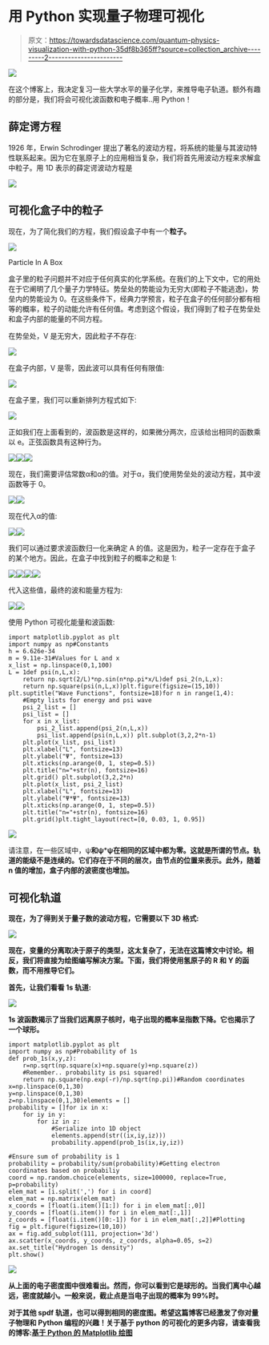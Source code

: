 # 用 Python 实现量子物理可视化

> 原文：<https://towardsdatascience.com/quantum-physics-visualization-with-python-35df8b365ff?source=collection_archive---------2----------------------->

![](img/89b15512d8835191ee72ceab7ec77246.png)

在这个博客上，我决定复习一些大学水平的量子化学，来推导电子轨道。额外有趣的部分是，我们将会可视化波函数和电子概率..用 Python！

## 薛定谔方程

1926 年，Erwin Schrodinger 提出了著名的波动方程，将系统的能量与其波动特性联系起来。因为它在氢原子上的应用相当复杂，我们将首先用波动方程来求解盒中粒子。用 1D 表示的薛定谔波动方程是

![](img/f6a1790506f808c3673e6a4b7272d028.png)

## 可视化盒子中的粒子

现在，为了简化我们的方程，我们假设盒子中有一个**粒子。**

![](img/ee6f1272e0a7c00090341153128d1368.png)

Particle In A Box

盒子里的粒子问题并不对应于任何真实的化学系统。在我们的上下文中，它的用处在于它阐明了几个量子力学特征。势垒处的势能设为无穷大(即粒子不能逃逸)，势垒内的势能设为 0。在这些条件下，经典力学预言，粒子在盒子的任何部分都有相等的概率，粒子的动能允许有任何值。考虑到这个假设，我们得到了粒子在势垒处和盒子内部的能量的不同方程。

在势垒处，V 是无穷大，因此粒子不存在:

![](img/c5633c9aff0c0abeabf75a6f711ed4c9.png)

在盒子内部，V 是零，因此波可以具有任何有限值:

![](img/b70357d18366cd0dc7e3dd1f2727b392.png)

在盒子里，我们可以重新排列方程式如下:

![](img/03e1d77f6831fa1a07eb7012cb563fbe.png)

正如我们在上面看到的，波函数是这样的，如果微分两次，应该给出相同的函数乘以 e。正弦函数具有这种行为。

![](img/67dbcd3cd322d74c2f2bd76a79484f6a.png)![](img/5a6c803f3955d7c7b1976a59f469e6eb.png)![](img/1c4fc3b945d9a482dcc9024f630f8297.png)

现在，我们需要评估常数α和α的值。对于α，我们使用势垒处的波动方程，其中波函数等于 0。

![](img/b7a9f07019787e100a0c5faad7c847b2.png)![](img/72e421198d42dcfe49810477db2d5910.png)

现在代入α的值:

![](img/400da1b8880c1479260027bdd5d99f7a.png)![](img/55656cdccfb2b320cacdd826f7c345fd.png)

我们可以通过要求波函数归一化来确定 A 的值。这是因为，粒子一定存在于盒子的某个地方。因此，在盒子中找到粒子的概率之和是 1:

![](img/fc962115b30ae4aa8c5b4f99d4e19e9b.png)![](img/284ec27dcc0bdfc8726a09e27d5f05fa.png)![](img/bc2dec7d2a77c82ada2c4295283db5fb.png)![](img/6518879d12fa8077656185ce832e1bb7.png)

代入这些值，最终的波和能量方程为:

![](img/01d0626a2dffa708defad201043333a4.png)![](img/5b4ded4112d88f491fb0394a69324ddc.png)

使用 Python 可视化能量和波函数:

```
import matplotlib.pyplot as plt
import numpy as np#Constants
h = 6.626e-34
m = 9.11e-31#Values for L and x
x_list = np.linspace(0,1,100)
L = 1def psi(n,L,x):
    return np.sqrt(2/L)*np.sin(n*np.pi*x/L)def psi_2(n,L,x):
    return np.square(psi(n,L,x))plt.figure(figsize=(15,10))
plt.suptitle("Wave Functions", fontsize=18)for n in range(1,4):
    #Empty lists for energy and psi wave
    psi_2_list = []
    psi_list = []
    for x in x_list:
        psi_2_list.append(psi_2(n,L,x))
        psi_list.append(psi(n,L,x)) plt.subplot(3,2,2*n-1)
    plt.plot(x_list, psi_list)
    plt.xlabel("L", fontsize=13)
    plt.ylabel("Ψ", fontsize=13)
    plt.xticks(np.arange(0, 1, step=0.5))
    plt.title("n="+str(n), fontsize=16)
    plt.grid() plt.subplot(3,2,2*n)
    plt.plot(x_list, psi_2_list)
    plt.xlabel("L", fontsize=13)
    plt.ylabel("Ψ*Ψ", fontsize=13)
    plt.xticks(np.arange(0, 1, step=0.5))
    plt.title("n="+str(n), fontsize=16)
    plt.grid()plt.tight_layout(rect=[0, 0.03, 1, 0.95])
```

![](img/e60bc185d9c80ab0366ef13a3e604945.png)

请注意，在一些区域中，ψ**和ψ*****ψ在相同的区域中都为零。这就是所谓的节点。轨道的能级不是连续的。它们存在于不同的层次，由节点的位置来表示。此外，随着 n 值的增加，盒子内部的波密度也增加。**

## **可视化轨道**

**现在，为了得到关于量子数的波动方程，它需要以下 3D 格式:**

**![](img/838d8bf2bb63565dfe40f248b2308e49.png)**

**现在，变量的分离取决于原子的类型，这太复杂了，无法在这篇博文中讨论。相反，我们将直接为绘图编写解决方案。下面，我们将使用氢原子的 R 和 Y 的函数，而不用推导它们。**

**首先，让我们看看 1s 轨道:**

**![](img/c11e80b3ac8fce6f905e17e8414c4c70.png)**

**1s 波函数揭示了当我们远离原子核时，电子出现的概率呈指数下降。它也揭示了一个球形。**

```
import matplotlib.pyplot as plt
import numpy as np#Probability of 1s
def prob_1s(x,y,z):
    r=np.sqrt(np.square(x)+np.square(y)+np.square(z))
    #Remember.. probability is psi squared!
    return np.square(np.exp(-r)/np.sqrt(np.pi))#Random coordinates
x=np.linspace(0,1,30)
y=np.linspace(0,1,30)
z=np.linspace(0,1,30)elements = []
probability = []for ix in x:
    for iy in y:
        for iz in z:
            #Serialize into 1D object
            elements.append(str((ix,iy,iz)))
            probability.append(prob_1s(ix,iy,iz))

#Ensure sum of probability is 1
probability = probability/sum(probability)#Getting electron coordinates based on probabiliy
coord = np.random.choice(elements, size=100000, replace=True, p=probability)
elem_mat = [i.split(',') for i in coord]
elem_mat = np.matrix(elem_mat)
x_coords = [float(i.item()[1:]) for i in elem_mat[:,0]] 
y_coords = [float(i.item()) for i in elem_mat[:,1]] 
z_coords = [float(i.item()[0:-1]) for i in elem_mat[:,2]]#Plotting
fig = plt.figure(figsize=(10,10))
ax = fig.add_subplot(111, projection='3d')
ax.scatter(x_coords, y_coords, z_coords, alpha=0.05, s=2)
ax.set_title("Hydrogen 1s density")
plt.show()
```

**![](img/62ef471f23b61f89d1398cf5fdada6a1.png)**

**从上面的电子密度图中很难看出。然而，你可以看到它是球形的。当我们离中心越远，密度就越小。一般来说，截止点是当电子出现的概率为 99%时。**

**对于其他 spdf 轨道，也可以得到相同的密度图。希望这篇博客已经激发了你对量子物理和 Python 编程的兴趣！关于基于 python 的可视化的更多内容，请查看我的博客:[基于 Python 的 Matplotlib 绘图](/python-based-plotting-with-matplotlib-8e1c301e2799)**